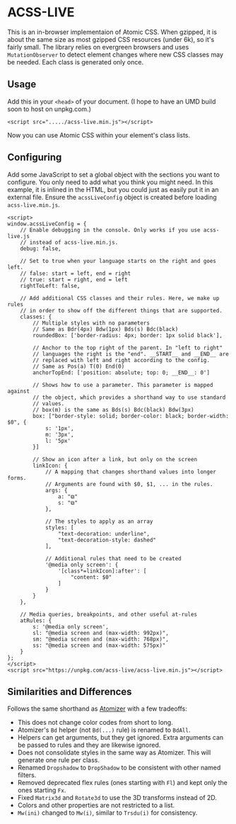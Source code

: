 ACSS-LIVE
=========

This is an in-browser implementaion of Atomic CSS. When gzipped, it is about the same size as most gzipped CSS resources (under 6k), so it's fairly small. The library relies on evergreen browsers and uses `MutationObserver` to detect element changes where new CSS classes may be needed. Each class is generated only once.


Usage
-----

Add this in your `<head>` of your document. (I hope to have an UMD build soon to host on unpkg.com.)

    <script src="...../acss-live.min.js"></script>

Now you can use Atomic CSS within your element's class lists.


Configuring
-----------

Add some JavaScript to set a global object with the sections you want to configure. You only need to add what you think you might need. In this example, it is inlined in the HTML, but you could just as easily put it in an external file. Ensure the `acssLiveConfig` object is created before loading `acss-live.min.js`.

    <script>
    window.acssLiveConfig = {
        // Enable debugging in the console. Only works if you use acss-live.js
        // instead of acss-live.min.js.
        debug: false,

        // Set to true when your language starts on the right and goes left.
        // false: start = left, end = right
        // true: start = right, end = left
        rightToLeft: false,

        // Add additional CSS classes and their rules. Here, we make up rules
        // in order to show off the different things that are supported.
        classes: {
            // Multiple styles with no parameters
            // Same as Bdr(4px) Bdw(1px) Bds(s) Bdc(black)
            roundedBox: ['border-radius: 4px; border: 1px solid black'],

            // Anchor to the top right of the parent. In "left to right"
            // languages the right is the "end". __START__ and __END__ are
            // replaced with left and right according to the config.
            // Same as Pos(a) T(0) End(0)
            anchorTopEnd: ['position: absolute; top: 0; __END__: 0']

            // Shows how to use a parameter. This parameter is mapped against
            // the object, which provides a shorthand way to use standard
            // values.
            // box(m) is the same as Bds(s) Bdc(black) Bdw(3px)
            box: ["border-style: solid; border-color: black; border-width: $0", {
                s: '1px',
                m: '3px',
                l: '5px'
            }]

            // Show an icon after a link, but only on the screen
            linkIcon: {
                // A mapping that changes shorthand values into longer forms.
                // Arguments are found with $0, $1, ... in the rules.
                args: {
                    a: "⧉"
                    s: "⧉"
                },

                // The styles to apply as an array
                styles: [
                    "text-decoration: underline",
                    "text-decoration-style: dashed"
                ],

                // Additional rules that need to be created
                '@media only screen': {
                    '[class*=linkIcon]:after': [
                        "content: $0"
                    ]
                }
            }
        },

        // Media queries, breakpoints, and other useful at-rules
        atRules: {
            s: '@media only screen',
            sl: "@media screen and (max-width: 992px)",
            sm: "@media screen and (max-width: 768px)",
            ss: "@media screen and (max-width: 575px)"
        }
    };
    </script>
    <script src="https://unpkg.com/acss-live/acss-live.min.js"></script>


Similarities and Differences
----------------------------

Follows the same shorthand as [Atomizer](https://acss.io/reference.html) with a few tradeoffs:

* This does not change color codes from short to long.
* Atomizer's `Bd` helper (not `Bd(...)` rule) is renamed to `BdAll`.
* Helpers can get arguments, but they get ignored. Extra arguments can be passed to rules and they are likewise ignored.
* Does not consolidate styles in the same way as Atomizer. This will generate one rule per class.
* Renamed `Dropshadow` to `DropShadow` to be consistent with other named filters.
* Removed deprecated flex rules (ones starting with `Fl`) and kept only the ones starting `Fx`.
* Fixed `Matrix3d` and `Rotate3d` to use the 3D transforms instead of 2D.
* Colors and other properties are not restricted to a list.
* `Mw(ini)` changed to `Mw(i)`, similar to `Trsdu(i)` for consistency.
